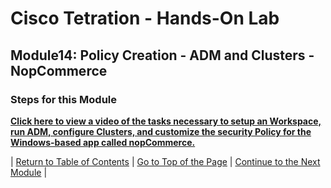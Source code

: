 # Cisco Tetration - Hands-On Lab
  
## Module14: Policy Creation - ADM and Clusters - NopCommerce
  

### Steps for this Module  


<a href="https://cisco-tetration-hol-content.s3.amazonaws.com/videos/14_policy_creation_adm_clusters_nopcommerce.mp4" style="font-weight:bold" title="nopCommerce ADM & Clusters">Click here to view a video of the tasks necessary to setup an Workspace, run ADM, configure Clusters, and customize the security Policy for the Windows-based app called nopCommerce.</a>


| [Return to Table of Contents](https://onstakinc.github.io/cisco-tetration-hol/labguide/) | [Go to Top of the Page](https://onstakinc.github.io/cisco-tetration-hol/labguide/module14/) | [Continue to the Next Module](https://onstakinc.github.io/cisco-tetration-hol/labguide/module15/) |